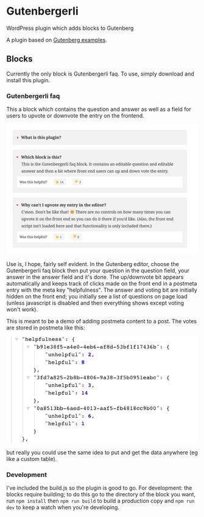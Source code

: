 # Gutenbergerli

WordPress plugin which adds blocks to Gutenberg

A plugin based on [Gutenberg examples](https://github.com/WordPress/gutenberg-examples). 

## Blocks

Currently the only block is Gutenbergerli faq. To use, simply download and install this plugin.

### Gutenbergerli faq

This a block which contains the question and answer as well as a field for users to upvote or downvote the entry on the frontend. 

![Screen shot of three Gutenbergerli blocks](https://github.com/tharsheblows/gutenbergerli/blob/master/screenshots/gutenbergerli-faq.png)

Use is, I hope, fairly self evident. In the Gutenberg editor, choose the Gutenbergerli faq block then put your question in the question field, your answer in the answer field and it's done. The up/downvote bit appears automatically and keeps track of clicks made on the front end in a postmeta entry with the meta key "helpfulness". The answer and voting bit are initially hidden on the front end; you initially see a list of questions on page load (unless javascript is disabled and then everything shows except voting won't work).

This is meant to be a demo of adding postmeta content to a post. The votes are stored in postmeta like this:

![Screen shot of helpfulness json](https://github.com/tharsheblows/gutenbergerli/blob/master/screenshots/gutenbergerli-faq-helpfulness-json.png)

but really you could use the same idea to put and get the data anywhere (eg like a custom table).

### Development

I've included the build.js so the plugin is good to go. For development: the blocks require building; to do this go to the directory of the block you want, run `npm install` then `npm run build` to build a production copy and `npm run dev` to keep a watch when you're developing.
